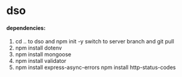 # dso

#### dependencies:
1. cd .. to dso and 
    npm init -y
    switch to server branch and git pull
2. npm install dotenv
3. npm install mongoose
4. npm install validator
5. npm install express-async-errors
npm install http-status-codes